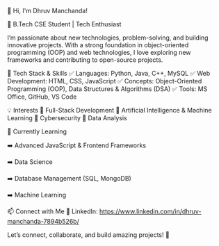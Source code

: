 👋 Hi, I'm Dhruv Manchanda!

🚀 B.Tech CSE Student | Tech Enthusiast

I’m passionate about new technologies, problem-solving, and building innovative projects. With a strong foundation in object-oriented programming (OOP) and web technologies, I love exploring new frameworks and contributing to open-source projects.


🔧 Tech Stack & Skills
✅ Languages: Python, Java, C++, MySQL
✅ Web Development: HTML, CSS, JavaScript
✅ Concepts: Object-Oriented Programming (OOP), Data Structures & Algorithms (DSA)
✅ Tools: MS Office, GitHub, VS Code


💡 Interests
🔹 Full-Stack Development
🔹 Artificial Intelligence & Machine Learning
🔹 Cybersecurity 
🔹 Data Analysis


🌱 Currently Learning

➡️ Advanced JavaScript & Frontend Frameworks

➡️ Data Science

➡️ Database Management (SQL, MongoDB)

➡️ Machine Learning



📫 Connect with Me
📌 LinkedIn: https://www.linkedin.com/in/dhruv-manchanda-7894b526b/


Let’s connect, collaborate, and build amazing projects! 🚀

<!---
DhruvManchanda03/DhruvManchanda03 is a ✨ special ✨ repository because its `README.md` (this file) appears on your GitHub profile.
You can click the Preview link to take a look at your changes.
--->
